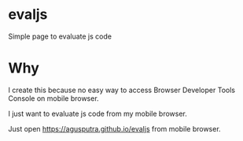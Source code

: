 # evaljs
Simple page to evaluate js code

# Why
I create this because no easy way to access Browser Developer Tools Console on mobile browser.

I just want to evaluate js code from my mobile browser. 

Just open https://agusputra.github.io/evaljs from mobile browser.
